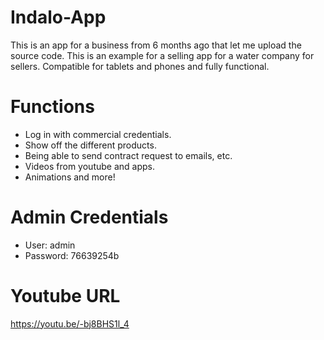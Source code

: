 # Indalo-App
This is an app for a business from 6 months ago that let me upload the source code. This is an example for a selling app for a water company for sellers. Compatible for tablets and phones and fully functional.

# Functions
* Log in with commercial credentials.
* Show off the different products.
* Being able to send contract request to emails, etc.
* Videos from youtube and apps.
* Animations and more!

# Admin Credentials
* User: admin
* Password: 76639254b

# Youtube URL
https://youtu.be/-bj8BHS1l_4
